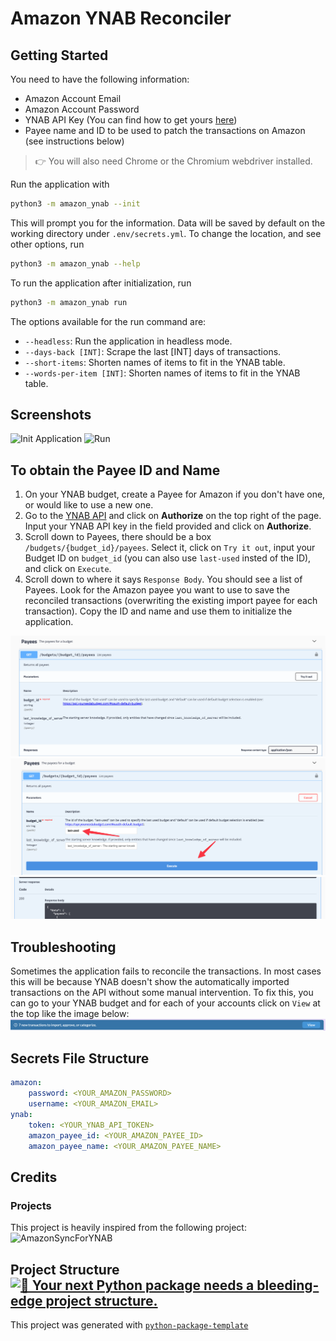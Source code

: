 # Amazon YNAB Reconciler

## Getting Started

You need to have the following information:

-   Amazon Account Email
-   Amazon Account Password
-   YNAB API Key (You can find how to get yours
    [here](https://api.youneedabudget.com/#personal-access-tokens))
-   Payee name and ID to be used to patch the transactions on Amazon (see instructions
    below)

> 👉 You will also need Chrome or the Chromium webdriver installed.

Run the application with

```bash
python3 -m amazon_ynab --init
```

This will prompt you for the information. Data will be saved by default on the working
directory under `.env/secrets.yml`. To change the location, and see other options, run

```bash
python3 -m amazon_ynab --help
```

To run the application after initialization, run

```bash
python3 -m amazon_ynab run
```

The options available for the run command are:

-   `--headless`: Run the application in headless mode.
-   `--days-back [INT]`: Scrape the last [INT] days of transactions.
-   `--short-items`: Shorten names of items to fit in the YNAB table.
-   `--words-per-item [INT]`: Shorten names of items to fit in the YNAB table.

## Screenshots

![Init Application](https://github.com/sbarrios93/amazon-ynab/blob/main/assets/images/init_command.png?raw=true)
![Run](https://github.com/sbarrios93/amazon-ynab/blob/main/assets/images/run_command.png?raw=true)

## To obtain the Payee ID and Name

1. On your YNAB budget, create a Payee for Amazon if you don't have one, or would like
   to use a new one.
2. Go to the [YNAB API](https://api.youneedabudget.com/v1) and click on **Authorize** on
   the top right of the page. Input your YNAB API key in the field provided and click on
   **Authorize**.
3. Scroll down to Payees, there should be a box `/budgets/{budget_id}/payees`. Select
   it, click on `Try it out`, input your Budget ID on `budget_id` (you can also use
   `last-used` insted of the ID), and click on `Execute`.
4. Scroll down to where it says `Response Body`. You should see a list of Payees. Look
   for the Amazon payee you want to use to save the reconciled transactions (overwriting
   the existing import payee for each transaction). Copy the ID and name and use them to
   initialize the application.

![](assets/images/payees-api-try-it-out.png) ![](assets/images/payess-api-execute.png)
![](assets/images/list-of-payees.png)

## Troubleshooting

Sometimes the application fails to reconcile the transactions. In most cases this will
be because YNAB doesn't show the automatically imported transactions on the API without
some manual intervention. To fix this, you can go to your YNAB budget and for each of
your accounts click on `View` at the top like the image below:
![](assets/images/view-imported.png)

## Secrets File Structure

```yaml
amazon:
    password: <YOUR_AMAZON_PASSWORD>
    username: <YOUR_AMAZON_EMAIL>
ynab:
    token: <YOUR_YNAB_API_TOKEN>
    amazon_payee_id: <YOUR_AMAZON_PAYEE_ID>
    amazon_payee_name: <YOUR_AMAZON_PAYEE_NAME>
```

## Credits

### Projects

This project is heavily inspired from the following project:
![AmazonSyncForYNAB](https://github.com/davidz627/AmazonSyncForYNAB)

## Project Structure [![🚀 Your next Python package needs a bleeding-edge project structure.](https://img.shields.io/badge/python--package--template-%F0%9F%9A%80-brightgreen)](https://github.com/TezRomacH/python-package-template)

This project was generated with
[`python-package-template`](https://github.com/TezRomacH/python-package-template)

```

```
